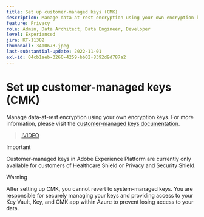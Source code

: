 ```yaml
---
title: Set up customer-managed keys (CMK)
description: Manage data-at-rest encryption using your own encryption keys.
feature: Privacy
role: Admin, Data Architect, Data Engineer, Developer
level: Experienced
jira: KT-11382
thumbnail: 3410673.jpeg
last-substantial-update: 2022-11-01
exl-id: 04cb1aeb-3260-4259-bb02-8392d9d787a2
---
```

# Set up customer-managed keys (CMK)

Manage data-at-rest encryption using your own encryption keys. For more information, please visit the [customer-managed keys documentation](https://experienceleague.adobe.com/docs/experience-platform/landing/governance-privacy-security/customer-managed-keys.html).

>[!VIDEO](https://video.tv.adobe.com/v/3410673/?quality=12&learn=on)

>[!IMPORTANT]
>
> Customer-managed keys in Adobe Experience Platform are currently only available for customers of Healthcare Shield or Privacy and Security Shield.

>[!WARNING]
>
>After setting up CMK, you cannot revert to system-managed keys. You are responsible for securely managing your keys and providing access to your Key Vault, Key, and CMK app within Azure to prevent losing access to your data.
